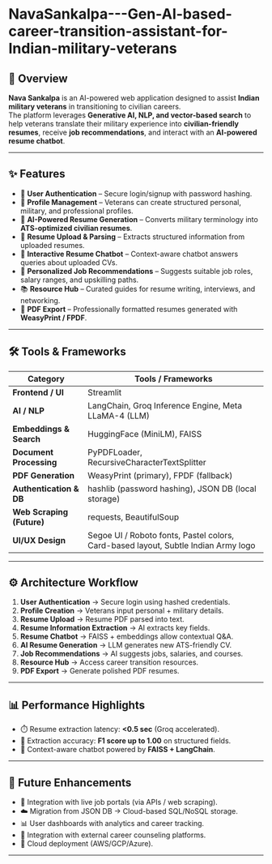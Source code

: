 # NavaSankalpa---Gen-AI-based-career-transition-assistant-for-Indian-military-veterans

## 📌 Overview  
**Nava Sankalpa** is an AI-powered web application designed to assist **Indian military veterans** in transitioning to civilian careers.  
The platform leverages **Generative AI, NLP, and vector-based search** to help veterans translate their military experience into **civilian-friendly resumes**, receive **job recommendations**, and interact with an **AI-powered resume chatbot**.  

---

## ✨ Features  
- 🔐 **User Authentication** – Secure login/signup with password hashing.  
- 👤 **Profile Management** – Veterans can create structured personal, military, and professional profiles.  
- 📄 **AI-Powered Resume Generation** – Converts military terminology into **ATS-optimized civilian resumes**.  
- 📂 **Resume Upload & Parsing** – Extracts structured information from uploaded resumes.  
- 💬 **Interactive Resume Chatbot** – Context-aware chatbot answers queries about uploaded CVs.  
- 🎯 **Personalized Job Recommendations** – Suggests suitable job roles, salary ranges, and upskilling paths.  
- 📚 **Resource Hub** – Curated guides for resume writing, interviews, and networking.  
- 📑 **PDF Export** – Professionally formatted resumes generated with **WeasyPrint / FPDF**.  

---

## 🛠️ Tools & Frameworks  

| Category                  | Tools / Frameworks                                                                 |
|---------------------------|------------------------------------------------------------------------------------|
| **Frontend / UI**         | Streamlit                                                                          |
| **AI / NLP**              | LangChain, Groq Inference Engine, Meta LLaMA-4 (LLM)                               |
| **Embeddings & Search**   | HuggingFace (MiniLM), FAISS                                                        |
| **Document Processing**   | PyPDFLoader, RecursiveCharacterTextSplitter                                        |
| **PDF Generation**        | WeasyPrint (primary), FPDF (fallback)                                              |
| **Authentication & DB**   | hashlib (password hashing), JSON DB (local storage)                                |
| **Web Scraping (Future)** | requests, BeautifulSoup                                                            |
| **UI/UX Design**          | Segoe UI / Roboto fonts, Pastel colors, Card-based layout, Subtle Indian Army logo |

---

## ⚙️ Architecture Workflow  

1. **User Authentication** → Secure login using hashed credentials.  
2. **Profile Creation** → Veterans input personal + military details.  
3. **Resume Upload** → Resume PDF parsed into text.  
4. **Resume Information Extraction** → AI extracts key fields.  
5. **Resume Chatbot** → FAISS + embeddings allow contextual Q&A.  
6. **AI Resume Generation** → LLM generates new ATS-friendly CV.  
7. **Job Recommendations** → AI suggests jobs, salaries, and courses.  
8. **Resource Hub** → Access career transition resources.  
9. **PDF Export** → Generate polished PDF resumes.  

---

## 📊 Performance Highlights  
- ⏱️ Resume extraction latency: **<0.5 sec** (Groq accelerated).  
- 🎯 Extraction accuracy: **F1 score up to 1.00** on structured fields.  
- 🧠 Context-aware chatbot powered by **FAISS + LangChain**.  

---

## 📌 Future Enhancements  
- 🔗 Integration with live job portals (via APIs / web scraping).  
- ☁️ Migration from JSON DB → Cloud-based SQL/NoSQL storage.  
- 📊 User dashboards with analytics and career tracking.  
- 🤝 Integration with external career counseling platforms.  
- 🚀 Cloud deployment (AWS/GCP/Azure).  

---
